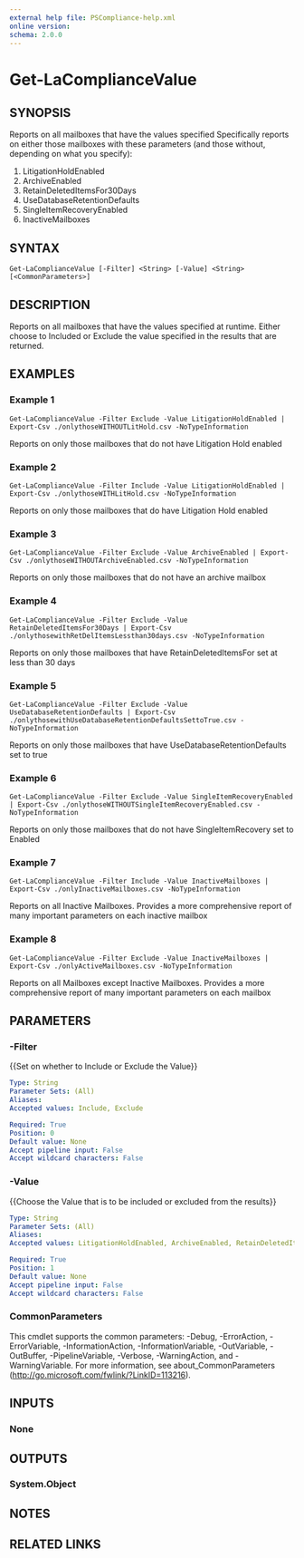 ```yaml
---
external help file: PSCompliance-help.xml
online version: 
schema: 2.0.0
---
```


# Get-LaComplianceValue

## SYNOPSIS
Reports on all mailboxes that have the values specified
Specifically reports on either those mailboxes with these 
parameters (and those without, depending on what you specify):

1. LitigationHoldEnabled
2. ArchiveEnabled
3. RetainDeletedItemsFor30Days
4. UseDatabaseRetentionDefaults
5. SingleItemRecoveryEnabled
6. InactiveMailboxes

## SYNTAX

```
Get-LaComplianceValue [-Filter] <String> [-Value] <String> [<CommonParameters>]
```

## DESCRIPTION
Reports on all mailboxes that have the values specified at runtime.
Either choose to Included or Exclude the value specified in the results that are returned.

## EXAMPLES

### Example 1
```
Get-LaComplianceValue -Filter Exclude -Value LitigationHoldEnabled | Export-Csv ./onlythoseWITHOUTLitHold.csv -NoTypeInformation
```

Reports on only those mailboxes that do not have Litigation Hold enabled

### Example 2
```
Get-LaComplianceValue -Filter Include -Value LitigationHoldEnabled | Export-Csv ./onlythoseWITHLitHold.csv -NoTypeInformation
```

Reports on only those mailboxes that do have Litigation Hold enabled

### Example 3
```
Get-LaComplianceValue -Filter Exclude -Value ArchiveEnabled | Export-Csv ./onlythoseWITHOUTArchiveEnabled.csv -NoTypeInformation
```

Reports on only those mailboxes that do not have an archive mailbox

### Example 4
```
Get-LaComplianceValue -Filter Exclude -Value RetainDeletedItemsFor30Days | Export-Csv ./onlythosewithRetDelItemsLessthan30days.csv -NoTypeInformation
```

Reports on only those mailboxes that have RetainDeletedItemsFor set at less than 30 days

### Example 5
```
Get-LaComplianceValue -Filter Exclude -Value UseDatabaseRetentionDefaults | Export-Csv ./onlythosewithUseDatabaseRetentionDefaultsSettoTrue.csv -NoTypeInformation
```

Reports on only those mailboxes that have UseDatabaseRetentionDefaults set to true

### Example 6
```
Get-LaComplianceValue -Filter Exclude -Value SingleItemRecoveryEnabled | Export-Csv ./onlythoseWITHOUTSingleItemRecoveryEnabled.csv -NoTypeInformation
```

Reports on only those mailboxes that do not have SingleItemRecovery set to Enabled

### Example 7
```
Get-LaComplianceValue -Filter Include -Value InactiveMailboxes | Export-Csv ./onlyInactiveMailboxes.csv -NoTypeInformation
```

Reports on all Inactive Mailboxes.  Provides a more comprehensive report of many important parameters on each inactive mailbox

### Example 8
```
Get-LaComplianceValue -Filter Exclude -Value InactiveMailboxes | Export-Csv ./onlyActiveMailboxes.csv -NoTypeInformation
```

Reports on all Mailboxes except Inactive Mailboxes.  Provides a more comprehensive report of many important parameters on each mailbox

## PARAMETERS

### -Filter
{{Set on whether to Include or Exclude the Value}}

```yaml
Type: String
Parameter Sets: (All)
Aliases: 
Accepted values: Include, Exclude

Required: True
Position: 0
Default value: None
Accept pipeline input: False
Accept wildcard characters: False
```

### -Value
{{Choose the Value that is to be included or excluded from the results}}

```yaml
Type: String
Parameter Sets: (All)
Aliases: 
Accepted values: LitigationHoldEnabled, ArchiveEnabled, RetainDeletedItemsFor30Days, UseDatabaseRetentionDefaults, SingleItemRecoveryEnabled, InactiveMailboxes

Required: True
Position: 1
Default value: None
Accept pipeline input: False
Accept wildcard characters: False
```

### CommonParameters
This cmdlet supports the common parameters: -Debug, -ErrorAction, -ErrorVariable, -InformationAction, -InformationVariable, -OutVariable, -OutBuffer, -PipelineVariable, -Verbose, -WarningAction, and -WarningVariable. For more information, see about_CommonParameters (http://go.microsoft.com/fwlink/?LinkID=113216).

## INPUTS

### None

## OUTPUTS

### System.Object

## NOTES

## RELATED LINKS

